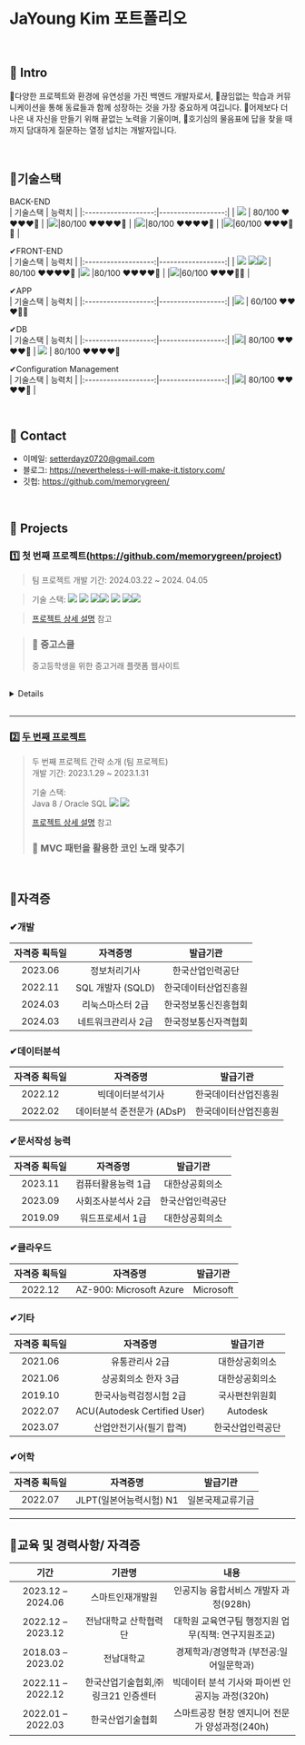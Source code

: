 
# JaYoung Kim 포트폴리오
> 

</br>

## 📌 Intro
🌟다양한 프로젝트와 환경에 유연성을 가진 백엔드 개발자로서, 
🌟끊임없는 학습과 커뮤니케이션을 통해 동료들과 함께 성장하는 것을 가장 중요하게 여깁니다. 
🌟어제보다 더 나은 내 자신을 만들기 위해 끝없는 노력을 기울이며, 
🌟호기심의 물음표에 답을 찾을 때까지 담대하게 질문하는 열정 넘치는 개발자입니다.



</br>

## 📌기술스택

BACK-END <br>
|    기술스택    |     능력치          |
|:-------------------:|------------------:|
|      <img src="https://img.shields.io/badge/JAVA-007396?style=for-the-badge&logo=java&logoColor=white"/> |   80/100   ❤❤❤❤🤍 |
|<img src="https://img.shields.io/badge/Spring-6DB33F?style=for-the-badge&logo=Spring&logoColor=white">|80/100   ❤❤❤❤🤍 |
|<img src="https://img.shields.io/badge/python-3776AB?style=for-the-badge&logo=python&logoColor=white">|80/100   ❤❤❤❤🤍 |
|<img src="https://img.shields.io/badge/flask-000000?style=for-the-badge&logo=flask&logoColor=white">|60/100   ❤❤❤🤍🤍 |

✔FRONT-END <br>
|    기술스택    |     능력치          |
|:-------------------:|------------------:|
|      <img src="https://img.shields.io/badge/html-E34F26?style=for-the-badge&logo=html5&logoColor=white"/> <img src="https://img.shields.io/badge/css-1572B6?style=for-the-badge&logo=css3&logoColor=white"/><img src="https://img.shields.io/badge/bootstrap-7952B3?style=for-the-badge&logo=bootstrap&logoColor=white"> |   80/100   ❤❤❤❤🤍 
|<img src="https://img.shields.io/badge/javascript-F7DF1E?style=for-the-badge&logo=javascript&logoColor=black"/> |80/100   ❤❤❤❤🤍 |
|<img src="https://img.shields.io/badge/react-61DAFB?style=for-the-badge&logo=react&logoColor=black">|60/100   ❤❤❤🤍🤍 |


✔APP <br>
|    기술스택    |     능력치          |
|:-------------------:|------------------:|
|<img src="https://img.shields.io/badge/flutter-02569B?style=for-the-badge&logo=flutter&logoColor=white"> |  60/100   ❤❤❤🤍🤍 

✔DB <br>
|    기술스택    |     능력치          |
|:-------------------:|------------------:|
|<img src="https://img.shields.io/badge/mysql-4479A1?style=for-the-badge&logo=mysql&logoColor=white"/>|  80/100   ❤❤❤❤🤍 |
<img src="https://img.shields.io/badge/oracle-F80000?style=for-the-badge&logo=oracle&logoColor=white"> |  80/100   ❤❤❤❤🤍 


✔Configuration Management <br>
|    기술스택    |     능력치          |
|:-------------------:|------------------:|
|<img src="https://img.shields.io/badge/github-181717?style=for-the-badge&logo=github&logoColor=white">|  80/100   ❤❤❤❤🤍 |

<br>

## 📌 Contact
- 이메일: setterdayz0720@gmail.com
- 블로그: https://nevertheless-i-will-make-it.tistory.com/
- 깃헙: https://github.com/memorygreen/

</br>

## 📌 Projects

### 1️⃣ 첫 번째 프로젝트(https://github.com/memorygreen/project)
>팀 프로젝트 
>개발 기간: 2024.03.22 ~ 2024. 04.05

>  
>기술 스택:
<img src="https://img.shields.io/badge/JAVA-007396?style=for-the-badge&logo=java&logoColor=white"/> <img src="https://img.shields.io/badge/Spring-6DB33F?style=for-the-badge&logo=Spring&logoColor=white"> <img src="https://img.shields.io/badge/html-E34F26?style=for-the-badge&logo=html5&logoColor=white"/><img src="https://img.shields.io/badge/css-1572B6?style=for-the-badge&logo=css3&logoColor=white"/> <img src="https://img.shields.io/badge/javascript-F7DF1E?style=for-the-badge&logo=javascript&logoColor=black"/> <img src="https://img.shields.io/badge/mysql-4479A1?style=for-the-badge&logo=mysql&logoColor=white"/><img src="https://img.shields.io/badge/github-181717?style=for-the-badge&logo=github&logoColor=white">



>[프로젝트 상세 설명](https://github.com/memorygreen/project) 참고

  >### 📌 중고스쿨
> 중고등학생을 위한 중고거래 플랫폼 웹사이트

</br>


<details> 
  
# 1. 제작 기간 & 참여 인원
- 2024년 3월 22일 ~ 4월 5일
- 팀 프로젝트 (김자영, 박민, 이다은, 임지훈, 천지원)



# 2. 개발내용 
![image](https://github.com/memorygreen/memorygreen/assets/108516942/68af07b8-36e3-4bed-b0fb-9694dcb6491c)
![image](https://github.com/memorygreen/memorygreen/assets/108516942/39481494-374a-49b0-b336-fedd795d27a8)


# 3. 개발환경
![image](https://github.com/memorygreen/memorygreen/assets/108516942/a59ed245-bc77-4e75-8f56-03d55abd3999)


### ✔Tool<br>
![Eclipse](https://img.shields.io/badge/Eclipse-2C2255?style=for-the-badge&logo=eclipse&logoColor=white)
![GITHUB](https://img.shields.io/badge/GitHub-100000?style=for-the-badge&logo=github&logoColor=white)
![Visual Studio Code](https://img.shields.io/badge/Visual%20Studio%20Code-007ACC?style=flat-square&logo=Visual%20Studio%20Code&logoColor=white)

### ✔Back-End<br>
<img src="https://img.shields.io/badge/JAVA-007396?style=for-the-badge&logo=java&logoColor=white"/> 
<img src="https://img.shields.io/badge/Spring-6DB33F?style=for-the-badge&logo=Spring&logoColor=white"> 

### ✔Front-End<br>
<img src="https://img.shields.io/badge/html-E34F26?style=for-the-badge&logo=html5&logoColor=white"/> 
<img src="https://img.shields.io/badge/css-1572B6?style=for-the-badge&logo=css3&logoColor=white"/> 
<img src="https://img.shields.io/badge/javascript-F7DF1E?style=for-the-badge&logo=javascript&logoColor=black"/> 

### ✔DB<br>
<img src="https://img.shields.io/badge/mysql-4479A1?style=for-the-badge&logo=mysql&logoColor=white"/>

### ✔Collaboration<br>
<img src="https://img.shields.io/badge/github-181717?style=for-the-badge&logo=github&logoColor=white">

</br>

### 4. 시스템 아키텍처
![image](https://github.com/memorygreen/memorygreen/assets/108516942/c90f60a2-c3b1-431f-92e0-383588c19495)


### 5. ERD 설계
![image](https://github.com/memorygreen/memorygreen/assets/108516942/95130c9d-76a9-48d6-9b87-300b376915e6)



### 6. 핵심 기능
이 서비스의 핵심 기능은 학교 인증과 청소년 연령제한, 욕설/비속어 필터링 기능입니다. 
사용자는 학생증 인증을 통해 학교 인증 후 서비스를 이용할 수 있으며, 청소년 연령을 제한할 수 있습니다.
또한 채팅 스타일의 댓글기능을 구현하여 사용자가 채팅을 하는 듯 몰입하여 댓글을 작성할 수 있습니다.


<details>
<summary><b>핵심 기능 설명 펼치기</b></summary>
<div markdown="1">

### 6.1. 전체 흐름
![image](https://github.com/memorygreen/memorygreen/assets/108516942/a6b635f9-75cb-4b38-9a58-d5ff65bef378)
![image](https://github.com/memorygreen/memorygreen/assets/108516942/df3791f1-8fea-4be8-bcb7-e3f15e73209e)


### 6.2. 욕설/비속어 필터링
![image](https://github.com/memorygreen/memorygreen/assets/108516942/8465c891-8b06-43bc-803a-d2030d7838ed)



- **상품 등록** 📌 [코드 확인]
  - Controller에서는 요청을 화면단에서 넘어온 요청을 받고, Mapper 계층에 로직 처리를 위임합니다.

- **욕설/비속어 필터링** 📌 [코드 확인]
  - 상품 게시글에 욕설 포함 시 등록을 제한하고, 게시글을 다시 작성할 수 있게 합니다.

- **등록 제한 팝업** 📌 [코드 확인]()
  - 상품 게시글의 제목 또는 상품 설명에 욕설/비속어가 포함되어있으면 재작성을 요청하는 팝업창을 전송합니다.

### 6.3. 댓글기능
![image](https://github.com/memorygreen/memorygreen/assets/108516942/0565b52b-3c65-4ab9-b881-66ccad1a90d1)

- **작성자에 따른 상이한 디자인 및 정렬** 📌 [코드 확인](https://github.com/memorygreen/project/blob/main/Spring3new0326_1426_content/src/main/webapp/WEB-INF/views/ProductContent.jsp)
  - 댓글 작성자 화면에서는 자신의 댓글이 초록색 말풍선과 더불어 "나"라는 글자와 함께 표시됩니다.
  - 다른 사람이 쓴 댓글은 회색 말풍선으로 표시되며, 판매자가 작성한 댓글은 "판매자"라는 글자와 함께 표시됩니다.


</br>

### 7. 핵심 트러블 슈팅
### 7.1. 학교 선택시 위치 인식 불가
![image](https://github.com/memorygreen/memorygreen/assets/108516942/4ec6e632-77c6-4c8f-b92d-0d872f66941d)


- 사용자의 위치와 그로부터 반경2km이내에 있는 학교를 표시하여 지도에 표시하려 했으나, 사용자의 위치와 주변 거리를 분석하여 추천해줄 수 있는 머신러닝을 구현하기에는 물리적인 한계에 봉착했습니다.
- 따라서 사용자의 위치와 주변 학교의 고정 경도와 위도를 사용하여 대체하여 표시하였습니다.


</br>


</details>

</details>
</br>

---

### 2️⃣ [두 번째 프로젝트](https://github.com/JungHyung2/gitio.io)
>두 번째 프로젝트 간략 소개  (팀 프로젝트)  
>개발 기간: 2023.1.29 ~ 2023.1.31
>  
>기술 스택:  
>Java 8 / Oracle SQL
><img src="https://img.shields.io/badge/JAVA-007396?style=for-the-badge&logo=java&logoColor=white"/> <img src="https://img.shields.io/badge/Oracle-F80000?style=for-the-badge&logo=oracle&logoColor=black"/>
>  
>[프로젝트 상세 설명]([https://github.com/JungHyung2/gitio.io](https://github.com/2021-SMHRD-KDT-AI-18/jyTeamRepo)) 참고
  >### 📌 MVC 패턴을 활용한 코인 노래 맞추기
>
</br>

## 📌자격증
### ✔개발

|    자격증 획득일    |       자격증명       |        발급기관         |
|:-------------------:|:-------------------:|:----------------------:|
|      2023.06        |    정보처리기사      |   한국산업인력공단    |
|      2022.11        |      SQL 개발자 (SQLD)     | 한국데이터산업진흥원  |
|      2024.03        |     리눅스마스터 2급  | 한국정보통신진흥협회  |
|      2024.03        |   네트워크관리사 2급  | 한국정보통신자격협회  |

### ✔데이터분석
|    자격증 획득일    |       자격증명       |        발급기관         |
|:-------------------:|:-------------------:|:----------------------:|
|      2022.12        |  빅데이터분석기사    |  한국데이터산업진흥원  |
|      2022.02        |  데이터분석 준전문가 (ADsP) | 한국데이터산업진흥원  |

### ✔문서작성 능력

|    자격증 획득일    |       자격증명       |        발급기관         |
|:-------------------:|:-------------------:|:----------------------:|
|      2023.11        |   컴퓨터활용능력 1급  |      대한상공회의소     |
|      2023.09        |    사회조사분석사 2급 |   한국산업인력공단    |
|      2019.09        |     워드프로세서 1급 |   대한상공회의소    |

### ✔클라우드

|    자격증 획득일    |       자격증명       |        발급기관         |
|:-------------------:|:-------------------:|:----------------------:|
|      2022.12        |   AZ-900: Microsoft Azure | Microsoft |

### ✔기타

|    자격증 획득일    |       자격증명       |        발급기관         |
|:-------------------:|:-------------------:|:----------------------:|
|      2021.06        |   유통관리사 2급     |     대한상공회의소     |
|      2021.06        |    상공회의소 한자 3급 | 대한상공회의소     |
|      2019.10        | 한국사능력검정시험 2급 |  국사편찬위원회   |
|      2022.07        |  ACU(Autodesk Certified User) | Autodesk |
|      2023.07        | 산업안전기사(필기 합격) | 한국산업인력공단 |

### ✔어학
|    자격증 획득일    |       자격증명       |        발급기관         |
|:-------------------:|:-------------------:|:----------------------:|
|      2022.07        |   JLPT(일본어능력시험) N1     |     일본국제교류기금     |

---
## 📌교육 및 경력사항/ 자격증
|     기간     |       기관명       |    내용      |
|:----------------:|:------------------:|:------------------------------:|
| 2023.12 – 2024.06 | 스마트인재개발원 | 인공지능 융합서비스 개발자 과정(928h) |
| 2022.12 – 2023.12 | 전남대학교 산학협력단 | 대학원 교육연구팀 행정지원 업무(직책: 연구지원조교) |
| 2018.03 – 2023.02 | 전남대학교 | 경제학과/경영학과 (부전공:일어일문학과) |
| 2022.11 – 2022.12 | 한국산업기술협회,㈜링크21 인증센터 | 빅데이터 분석 기사와 파이썬 인공지능 과정(320h) |
| 2022.01 – 2022.03 | 한국산업기술협회 | 스마트공장 현장 엔지니어 전문가  양성과정(240h) |
